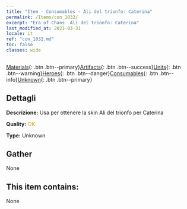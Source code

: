 ```yaml
---
title: "Item - Consumables - Ali del trionfo: Caterina"
permalink: /Items/con_1032/
excerpt: "Era of Chaos  Ali del trionfo: Caterina"
last_modified_at: 2021-03-31
locale: it
ref: "con_1032.md"
toc: false
classes: wide
---
```

 [Materials](/it/Items/){: .btn .btn--primary}[Artifacts](/it/Items/Artifacts/){: .btn .btn--success}[Units](/it/Items/Units/){: .btn .btn--warning}[Heroes](/it/Items/Heroes/){: .btn .btn--danger}[Consumables](/it/Items/Consumables/){: .btn .btn--info}[Unknown](/it/Items/Unknown/){: .btn .btn--primary}

## Dettagli
 **Descrizione:** Usa per ottenere la skin Ali del trionfo per Caterina

 **Quality:** <span style="color: #FF8C00">OK</span>

 **Type:** Unknown

## Gather

  None

## This item contains:

  None

